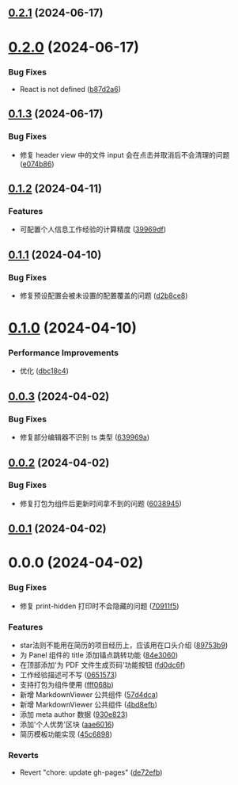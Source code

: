 ## [0.2.1](https://github.com/mengxinssfd/resume-starter/compare/v0.2.0...v0.2.1) (2024-06-17)

# [0.2.0](https://github.com/mengxinssfd/resume-starter/compare/v0.1.3...v0.2.0) (2024-06-17)

### Bug Fixes

- React is not defined ([b87d2a6](https://github.com/mengxinssfd/resume-starter/commit/b87d2a69a512add4ab5837d79b7ebd5891b51c09))

## [0.1.3](https://github.com/mengxinssfd/resume-starter/compare/v0.1.2...v0.1.3) (2024-06-17)

### Bug Fixes

- 修复 header view 中的文件 input 会在点击并取消后不会清理的问题 ([e074b86](https://github.com/mengxinssfd/resume-starter/commit/e074b86262f96b09a38950806a8a3129747c50d0))

## [0.1.2](https://github.com/mengxinssfd/resume-starter/compare/v0.1.1...v0.1.2) (2024-04-11)

### Features

- 可配置个人信息工作经验的计算精度 ([39969df](https://github.com/mengxinssfd/resume-starter/commit/39969dfc2ef4f1c57fe3d11ec8eac0288036e8ad))

## [0.1.1](https://github.com/mengxinssfd/resume-starter/compare/v0.1.0...v0.1.1) (2024-04-10)

### Bug Fixes

- 修复预设配置会被未设置的配置覆盖的问题 ([d2b8ce8](https://github.com/mengxinssfd/resume-starter/commit/d2b8ce86f130a121636eacef6da3ca1c5d2a4612))

# [0.1.0](https://github.com/mengxinssfd/resume-starter/compare/v0.0.3...v0.1.0) (2024-04-10)

### Performance Improvements

- 优化 ([dbc18c4](https://github.com/mengxinssfd/resume-starter/commit/dbc18c4bd95039cf0e6e7b239b67402ba36731ad))

## [0.0.3](https://github.com/mengxinssfd/resume-starter/compare/v0.0.2...v0.0.3) (2024-04-02)

### Bug Fixes

- 修复部分编辑器不识别 ts 类型 ([639969a](https://github.com/mengxinssfd/resume-starter/commit/639969ae91b2380a6dfe390e120107e2a3d4f12c))

## [0.0.2](https://github.com/mengxinssfd/resume-starter/compare/v0.0.1...v0.0.2) (2024-04-02)

### Bug Fixes

- 修复打包为组件后更新时间拿不到的问题 ([6038945](https://github.com/mengxinssfd/resume-starter/commit/6038945534715fd6084ea4cda70175367ca6b549))

## [0.0.1](https://github.com/mengxinssfd/resume-starter/compare/v0.0.1-beta.0...v0.0.1) (2024-04-02)

# 0.0.0 (2024-04-02)

### Bug Fixes

- 修复 print-hidden 打印时不会隐藏的问题 ([70911f5](https://github.com/mengxinssfd/resume-starter/commit/70911f56f9777e0a125c8b3dc67a0dce55467767))

### Features

- star法则不能用在简历的项目经历上，应该用在口头介绍 ([89753b9](https://github.com/mengxinssfd/resume-starter/commit/89753b9f7bfeefe840c738a25241fbac4aa41787))
- 为 Panel 组件的 title 添加锚点跳转功能 ([84e3060](https://github.com/mengxinssfd/resume-starter/commit/84e3060976b67041870a49f9ea8fbc2b089d20b6))
- 在顶部添加'为 PDF 文件生成页码'功能按钮 ([fd0dc6f](https://github.com/mengxinssfd/resume-starter/commit/fd0dc6f5d66b96e8ab012f268e9951ebf5ecd16b))
- 工作经验描述可不写 ([0651573](https://github.com/mengxinssfd/resume-starter/commit/065157398728458ae94a005659964466112b571c))
- 支持打包为组件使用 ([fff068b](https://github.com/mengxinssfd/resume-starter/commit/fff068bc621d2bbcaffb8c2f97add27b61ac0264))
- 新增 MarkdownViewer 公共组件 ([57d4dca](https://github.com/mengxinssfd/resume-starter/commit/57d4dca4877994dd0c277544070c46e386470dbf))
- 新增 MarkdownViewer 公共组件 ([4bd8efb](https://github.com/mengxinssfd/resume-starter/commit/4bd8efb989a83950cdae3f4f1658f56c35aaa90c))
- 添加 meta author 数据 ([930e823](https://github.com/mengxinssfd/resume-starter/commit/930e8239ece39ad14acb85681678425bbbb76f4c))
- 添加'个人优势'区块 ([aae6016](https://github.com/mengxinssfd/resume-starter/commit/aae60161eb01d98262bbe121ff9c863f4dadbeb3))
- 简历模板功能实现 ([45c6898](https://github.com/mengxinssfd/resume-starter/commit/45c6898a21e0f3394b07138bd148521d70c87fd4))

### Reverts

- Revert "chore: update gh-pages" ([de72efb](https://github.com/mengxinssfd/resume-starter/commit/de72efbf597e16e4a5f39dd06d334f70b2c40da0))
